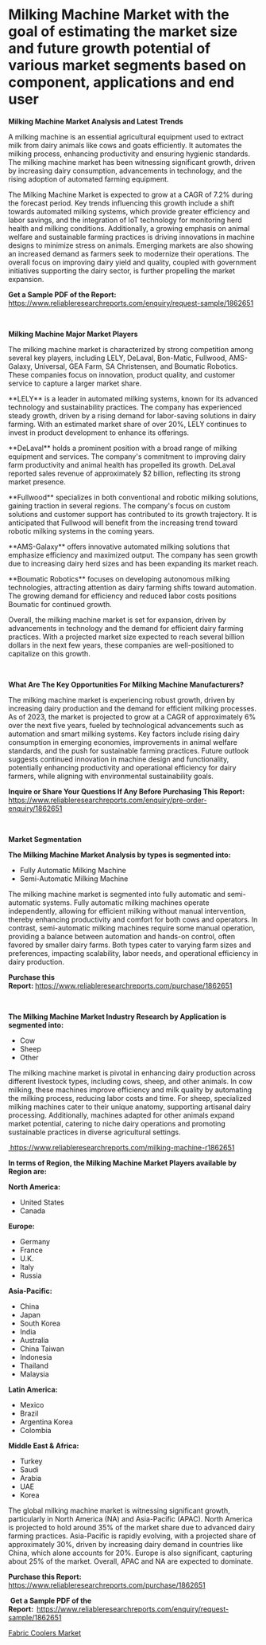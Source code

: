 <p><h1>Milking Machine Market with the goal of estimating the market size and future growth potential of various market segments based on component, applications and end user</h1></p><p><strong>Milking Machine Market Analysis and Latest Trends</strong></p>
<p><p>A milking machine is an essential agricultural equipment used to extract milk from dairy animals like cows and goats efficiently. It automates the milking process, enhancing productivity and ensuring hygienic standards. The milking machine market has been witnessing significant growth, driven by increasing dairy consumption, advancements in technology, and the rising adoption of automated farming equipment.</p><p>The Milking Machine Market is expected to grow at a CAGR of 7.2% during the forecast period. Key trends influencing this growth include a shift towards automated milking systems, which provide greater efficiency and labor savings, and the integration of IoT technology for monitoring herd health and milking conditions. Additionally, a growing emphasis on animal welfare and sustainable farming practices is driving innovations in machine designs to minimize stress on animals. Emerging markets are also showing an increased demand as farmers seek to modernize their operations. The overall focus on improving dairy yield and quality, coupled with government initiatives supporting the dairy sector, is further propelling the market expansion.</p></p>
<p><strong>Get a Sample PDF of the Report:&nbsp;</strong> <a href="https://www.reliableresearchreports.com/enquiry/request-sample/1862651?utm_campaign=2279&utm_medium=2&utm_source=Github&utm_content=ia&utm_term=08042025&utm_id=milking-machine">https://www.reliableresearchreports.com/enquiry/request-sample/1862651</a></p>
<p>&nbsp;</p>
<p><strong>Milking Machine Major Market Players</strong></p>
<p><p>The milking machine market is characterized by strong competition among several key players, including LELY, DeLaval, Bon-Matic, Fullwood, AMS-Galaxy, Universal, GEA Farm, SA Christensen, and Boumatic Robotics. These companies focus on innovation, product quality, and customer service to capture a larger market share.</p><p>**LELY** is a leader in automated milking systems, known for its advanced technology and sustainability practices. The company has experienced steady growth, driven by a rising demand for labor-saving solutions in dairy farming. With an estimated market share of over 20%, LELY continues to invest in product development to enhance its offerings.</p><p>**DeLaval** holds a prominent position with a broad range of milking equipment and services. The company's commitment to improving dairy farm productivity and animal health has propelled its growth. DeLaval reported sales revenue of approximately $2 billion, reflecting its strong market presence.</p><p>**Fullwood** specializes in both conventional and robotic milking solutions, gaining traction in several regions. The company's focus on custom solutions and customer support has contributed to its growth trajectory. It is anticipated that Fullwood will benefit from the increasing trend toward robotic milking systems in the coming years.</p><p>**AMS-Galaxy** offers innovative automated milking solutions that emphasize efficiency and maximized output. The company has seen growth due to increasing dairy herd sizes and has been expanding its market reach.</p><p>**Boumatic Robotics** focuses on developing autonomous milking technologies, attracting attention as dairy farming shifts toward automation. The growing demand for efficiency and reduced labor costs positions Boumatic for continued growth.</p><p>Overall, the milking machine market is set for expansion, driven by advancements in technology and the demand for efficient dairy farming practices. With a projected market size expected to reach several billion dollars in the next few years, these companies are well-positioned to capitalize on this growth.</p></p>
<p>&nbsp;</p>
<p><strong>What Are The Key Opportunities For Milking Machine Manufacturers?</strong></p>
<p><p>The milking machine market is experiencing robust growth, driven by increasing dairy production and the demand for efficient milking processes. As of 2023, the market is projected to grow at a CAGR of approximately 6% over the next five years, fueled by technological advancements such as automation and smart milking systems. Key factors include rising dairy consumption in emerging economies, improvements in animal welfare standards, and the push for sustainable farming practices. Future outlook suggests continued innovation in machine design and functionality, potentially enhancing productivity and operational efficiency for dairy farmers, while aligning with environmental sustainability goals.</p></p>
<p><strong>Inquire or Share Your Questions If Any Before Purchasing This Report:</strong> <a href="https://www.reliableresearchreports.com/enquiry/pre-order-enquiry/1862651?utm_campaign=2279&utm_medium=2&utm_source=Github&utm_content=ia&utm_term=08042025&utm_id=milking-machine">https://www.reliableresearchreports.com/enquiry/pre-order-enquiry/1862651</a></p>
<p>&nbsp;</p>
<p><strong>Market Segmentation</strong></p>
<p><strong>The Milking Machine Market Analysis by types is segmented into:</strong></p>
<p><ul><li>Fully Automatic Milking Machine</li><li>Semi-Automatic Milking Machine</li></ul></p>
<p><p>The milking machine market is segmented into fully automatic and semi-automatic systems. Fully automatic milking machines operate independently, allowing for efficient milking without manual intervention, thereby enhancing productivity and comfort for both cows and operators. In contrast, semi-automatic milking machines require some manual operation, providing a balance between automation and hands-on control, often favored by smaller dairy farms. Both types cater to varying farm sizes and preferences, impacting scalability, labor needs, and operational efficiency in dairy production.</p></p>
<p><strong>Purchase this Report:&nbsp;</strong><a href="https://www.reliableresearchreports.com/purchase/1862651?utm_campaign=2279&utm_medium=2&utm_source=Github&utm_content=ia&utm_term=08042025&utm_id=milking-machine">https://www.reliableresearchreports.com/purchase/1862651</a></p>
<p>&nbsp;</p>
<p><strong>The Milking Machine Market Industry Research by Application is segmented into:</strong></p>
<p><ul><li>Cow</li><li>Sheep</li><li>Other</li></ul></p>
<p><p>The milking machine market is pivotal in enhancing dairy production across different livestock types, including cows, sheep, and other animals. In cow milking, these machines improve efficiency and milk quality by automating the milking process, reducing labor costs and time. For sheep, specialized milking machines cater to their unique anatomy, supporting artisanal dairy processing. Additionally, machines adapted for other animals expand market potential, catering to niche dairy operations and promoting sustainable practices in diverse agricultural settings.</p></p>
<p><a href="https://www.reliableresearchreports.com/milking-machine-r1862651?utm_campaign=2279&utm_medium=2&utm_source=Github&utm_content=ia&utm_term=08042025&utm_id=milking-machine">&nbsp;https://www.reliableresearchreports.com/milking-machine-r1862651</a></p>
<p><strong>In terms of Region, the Milking Machine Market Players available by Region are:</strong></p>
<p>
    <p> <strong> North America: </strong>
        <ul>
            <li>United States</li>
            <li>Canada</li>
        </ul>
        </p> 
    <p> <strong> Europe: </strong>
        <ul>
            <li>Germany</li>
            <li>France</li>
            <li>U.K.</li>
            <li>Italy</li>
            <li>Russia</li>
        </ul>
        </p> 
    <p> <strong> Asia-Pacific: </strong>
        <ul>
            <li>China</li>
            <li>Japan</li>
            <li>South Korea</li>
            <li>India</li>
            <li>Australia</li>
            <li>China Taiwan</li>
            <li>Indonesia</li>
            <li>Thailand</li>
            <li>Malaysia</li>
        </ul>
        </p> 
    <p> <strong> Latin America: </strong>
        <ul>
            <li>Mexico</li>
            <li>Brazil</li>
            <li>Argentina Korea</li>
            <li>Colombia</li>
        </ul>
        </p> 
    <p> <strong> Middle East & Africa: </strong>
        <ul>
            <li>Turkey</li>
            <li>Saudi</li>
            <li>Arabia</li>
            <li>UAE</li>
            <li>Korea</li>
        </ul>
    </p>
    </p>
<p><p>The global milking machine market is witnessing significant growth, particularly in North America (NA) and Asia-Pacific (APAC). North America is projected to hold around 35% of the market share due to advanced dairy farming practices. Asia-Pacific is rapidly evolving, with a projected share of approximately 30%, driven by increasing dairy demand in countries like China, which alone accounts for 20%. Europe is also significant, capturing about 25% of the market. Overall, APAC and NA are expected to dominate.</p></p>
<p><strong>Purchase this Report: </strong><a href="https://www.reliableresearchreports.com/purchase/1862651?utm_campaign=2279&utm_medium=2&utm_source=Github&utm_content=ia&utm_term=08042025&utm_id=milking-machine">https://www.reliableresearchreports.com/purchase/1862651</a></p>
<p>&nbsp;<strong>Get a Sample PDF of the Report:&nbsp;&nbsp;</strong><a href="https://www.reliableresearchreports.com/enquiry/request-sample/1862651?utm_campaign=2279&utm_medium=2&utm_source=Github&utm_content=ia&utm_term=08042025&utm_id=milking-machine">https://www.reliableresearchreports.com/enquiry/request-sample/1862651</a></p>
<p><strong></strong></p>
<p><p><a href="https://github.com/globismark/Market-Research-Report-List-6/blob/main/fabric-coolers-market.md?utm_campaign=2279&utm_medium=2&utm_source=Github&utm_content=ia&utm_term=08042025&utm_id=milking-machine">Fabric Coolers Market</a></p></p>